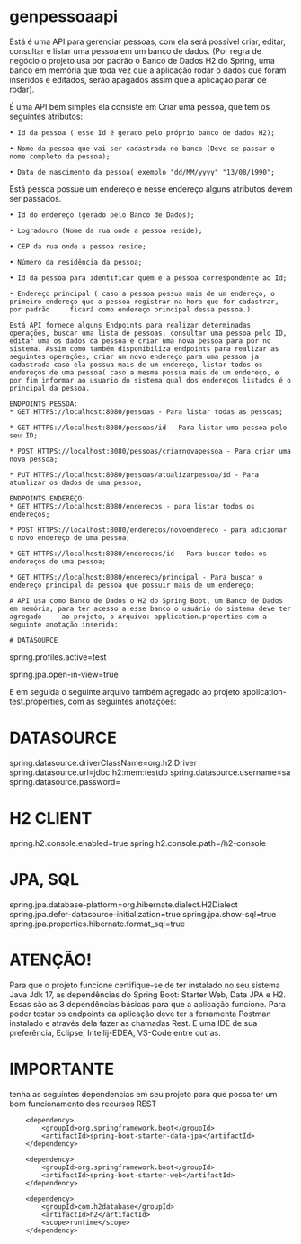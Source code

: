 # genpessoaapi
Está é uma API para gerenciar pessoas, com ela será possível criar, editar, consultar e listar uma pessoa em um banco de dados. (Por regra de negócio o projeto usa por padrão o Banco de Dados H2 do Spring, uma banco em memória que toda vez que a aplicação rodar o dados que foram inseridos e editados, serão apagados assim que a aplicação parar de rodar).

É uma API bem simples ela consiste em Criar uma pessoa, que tem os seguintes atributos:

    • Id da pessoa ( esse Id é gerado pelo próprio banco de dados H2);
    
    • Nome da pessoa que vai ser cadastrada no banco (Deve se passar o nome completo da pessoa);
    
    • Data de nascimento da pessoa( exemplo "dd/MM/yyyy" "13/08/1990";
    
Está pessoa possue um endereço e nesse endereço alguns atributos devem ser passados.

    • Id do endereço (gerado pelo Banco de Dados);
    
    • Logradouro (Nome da rua onde a pessoa reside);
    
    • CEP da rua onde a pessoa reside;
    
    • Número da residência da pessoa;
    
    • Id da pessoa para identificar quem é a pessoa correspondente ao Id;
    
    • Endereço principal ( caso a pessoa possua mais de um endereço, o primeiro endereço que a pessoa registrar na hora que for cadastrar, por padrão     ficará como endereço principal dessa pessoa.).
    
    Está API fornece alguns Endpoints para realizar determinadas operações, buscar uma lista de pessoas, consultar uma pessoa pelo ID, editar uma os dados da pessoa e criar uma nova pessoa para por no sistema. Assim como também disponibiliza endpoints para realizar as seguintes operações, criar um novo endereço para uma pessoa ja cadastrada caso ela possua mais de um endereço, listar todos os endereços de uma pessoa( caso a mesma possua mais de um endereço, e por fim informar ao usuario do sistema qual dos endereços listados é o principal da pessoa.
    
    ENDPOINTS PESSOA:
    * GET HTTPS://localhost:8080/pessoas - Para listar todas as pessoas;
    
    * GET HTTPS://localhost:8080/pessoas/id - Para listar uma pessoa pelo seu ID;
    
    * POST HTTPS://localhost:8080/pessoas/criarnovapessoa - Para criar uma nova pessoa;
    
    * PUT HTTPS://localhost:8080/pessoas/atualizarpessoa/id - Para atualizar os dados de uma pessoa;
    
    ENDPOINTS ENDEREÇO:
    * GET HTTPS://localhost:8080/enderecos - para listar todos os endereços;
    
    * POST HTTPS://localhost:8080/enderecos/novoendereco - para adicionar o novo endereço de uma pessoa;
    
    * GET HTTPS://localhost:8080/enderecos/id - Para buscar todos os endereços de uma pessoa;
    
    * GET HTTPS://localhost:8080/endereco/principal - Para buscar o endereço principal da pessoa que possuir mais de um endereço;
    
    A API usa como Banco de Dados o H2 do Spring Boot, um Banco de Dados em memória, para ter acesso a esse banco o usuário do sistema deve ter agregado     ao projeto, o Arquivo: application.properties com a seguinte anotação inserida:
    
    # DATASOURCE

spring.profiles.active=test


spring.jpa.open-in-view=true


E em seguida o seguinte arquivo também agregado ao projeto application-test.properties, com as seguintes anotações:

# DATASOURCE
spring.datasource.driverClassName=org.h2.Driver
spring.datasource.url=jdbc:h2:mem:testdb
spring.datasource.username=sa
spring.datasource.password=
# H2 CLIENT
spring.h2.console.enabled=true
spring.h2.console.path=/h2-console
# JPA, SQL
spring.jpa.database-platform=org.hibernate.dialect.H2Dialect
spring.jpa.defer-datasource-initialization=true
spring.jpa.show-sql=true
spring.jpa.properties.hibernate.format_sql=true

# ATENÇÃO!
Para que o projeto funcione certifique-se de ter instalado no seu sistema Java Jdk 17, as dependências do Spring Boot: Starter Web, Data JPA e H2. Essas são as 3 dependências básicas para que a aplicação funcione.
Para poder testar os endpoints da aplicação deve ter a ferramenta Postman instalado e através dela fazer as chamadas Rest.
E uma IDE de sua preferência, Eclipse, Intellij-EDEA, VS-Code entre outras.
# IMPORTANTE
tenha as seguintes dependencias em seu projeto para que possa ter um bom funcionamento dos recursos REST

		<dependency>
			<groupId>org.springframework.boot</groupId>
			<artifactId>spring-boot-starter-data-jpa</artifactId>
		</dependency>
    
		<dependency>
			<groupId>org.springframework.boot</groupId>
			<artifactId>spring-boot-starter-web</artifactId>
		</dependency>
    
		<dependency>
			<groupId>com.h2database</groupId>
			<artifactId>h2</artifactId>
			<scope>runtime</scope>
		</dependency>


    
    
